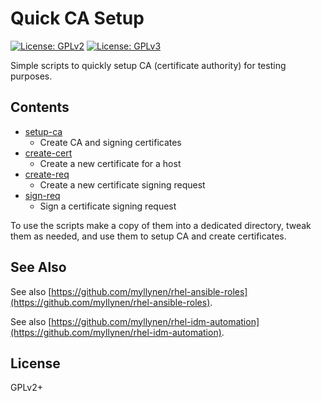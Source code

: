 # Quick CA Setup

[![License: GPLv2](https://img.shields.io/badge/license-GPLv2-brightgreen.svg)](https://www.gnu.org/licenses/old-licenses/gpl-2.0.en.html)
[![License: GPLv3](https://img.shields.io/badge/license-GPLv3-brightgreen.svg)](https://www.gnu.org/licenses/gpl-3.0)

Simple scripts to quickly setup CA (certificate authority) for testing purposes.

## Contents

* [setup-ca](setup-ca)
  * Create CA and signing certificates
* [create-cert](create-cert)
  * Create a new certificate for a host
* [create-req](create-req)
  * Create a new certificate signing request
* [sign-req](sign-req)
  * Sign a certificate signing request

To use the scripts make a copy of them into a dedicated directory,
tweak them as needed, and use them to setup CA and create certificates.

## See Also

See also
[https://github.com/myllynen/rhel-ansible-roles](https://github.com/myllynen/rhel-ansible-roles).

See also
[https://github.com/myllynen/rhel-idm-automation](https://github.com/myllynen/rhel-idm-automation).

## License

GPLv2+
